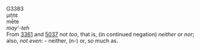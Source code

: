 G3383  
μήτε  
mēte  
*may‘-teh*  
From [3361](g3361) and [5037](g5037) *not* *too*, that is, (in continued
negation) *neither* or *nor*; also, *not* *even:* - neither, (n-) or, so
much as.  
